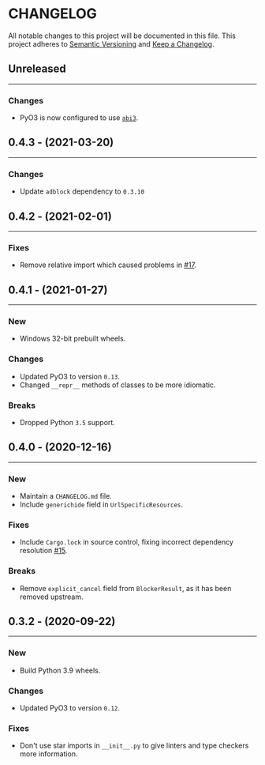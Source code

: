 # CHANGELOG

All notable changes to this project will be documented in this file.
This project adheres to [Semantic Versioning](http://semver.org/) and [Keep a Changelog](http://keepachangelog.com/).

## Unreleased
---
### Changes
* PyO3 is now configured to use [`abi3`](https://pyo3.rs/v0.13.2/building_and_distribution.html#py_limited_apiabi3).

## 0.4.3 - (2021-03-20)
---
### Changes
* Update `adblock` dependency to `0.3.10`

## 0.4.2 - (2021-02-01)
---
### Fixes
* Remove relative import which caused problems in [#17](https://github.com/ArniDagur/python-adblock/issues/17).


## 0.4.1 - (2021-01-27)
---

### New
* Windows 32-bit prebuilt wheels.

### Changes
* Updated PyO3 to version `0.13`.
* Changed `__repr__` methods of classes to be more idiomatic.

### Breaks
* Dropped Python `3.5` support.


## 0.4.0 - (2020-12-16)
---

### New
* Maintain a `CHANGELOG.md` file.
* Include `generichide` field in `UrlSpecificResources`.

### Fixes
* Include `Cargo.lock` in source control, fixing incorrect dependency resolution [#15](https://github.com/ArniDagur/python-adblock/issues/15).

### Breaks
* Remove `explicit_cancel` field from `BlockerResult`, as it has been removed upstream.


## 0.3.2 - (2020-09-22)
---

### New
* Build Python 3.9 wheels.

### Changes
* Updated PyO3 to version `0.12`.

### Fixes
* Don't use star imports in `__init__.py` to give linters and type checkers more information.
